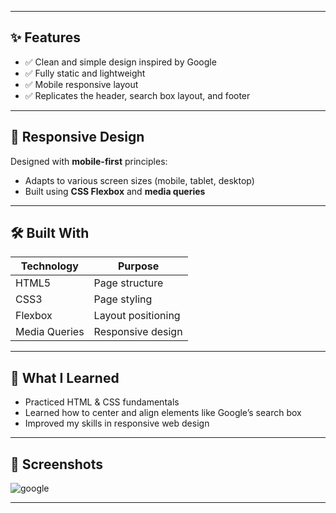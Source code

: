 
---

## ✨ Features

- ✅ Clean and simple design inspired by Google
- ✅ Fully static and lightweight
- ✅ Mobile responsive layout
- ✅ Replicates the header, search box layout, and footer

---

## 📱 Responsive Design

Designed with **mobile-first** principles:

- Adapts to various screen sizes (mobile, tablet, desktop)
- Built using **CSS Flexbox** and **media queries**

---

## 🛠️ Built With

| Technology | Purpose           |
|------------|-------------------|
| HTML5      | Page structure     |
| CSS3       | Page styling       |
| Flexbox    | Layout positioning |
| Media Queries | Responsive design |

---

## 🧠 What I Learned

- Practiced HTML & CSS fundamentals
- Learned how to center and align elements like Google’s search box
- Improved my skills in responsive web design

---

## 📸 Screenshots
![google](https://github.com/user-attachments/assets/2148a3d5-3699-43fd-9d2c-1cec1a8a0c50)

---
